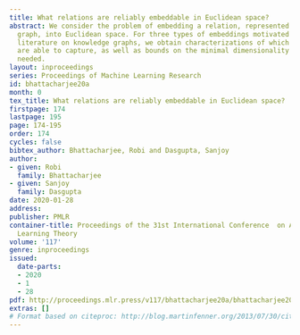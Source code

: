 ```yaml
---
title: What relations are reliably embeddable in Euclidean space?
abstract: We consider the problem of embedding a relation, represented as a directed
  graph, into Euclidean space. For three types of embeddings motivated by the recent
  literature on knowledge graphs, we obtain characterizations of which relations they
  are able to capture, as well as bounds on the minimal dimensionality and precision
  needed.
layout: inproceedings
series: Proceedings of Machine Learning Research
id: bhattacharjee20a
month: 0
tex_title: What relations are reliably embeddable in Euclidean space?
firstpage: 174
lastpage: 195
page: 174-195
order: 174
cycles: false
bibtex_author: Bhattacharjee, Robi and Dasgupta, Sanjoy
author:
- given: Robi
  family: Bhattacharjee
- given: Sanjoy
  family: Dasgupta
date: 2020-01-28
address: 
publisher: PMLR
container-title: Proceedings of the 31st International Conference  on Algorithmic
  Learning Theory
volume: '117'
genre: inproceedings
issued:
  date-parts:
  - 2020
  - 1
  - 28
pdf: http://proceedings.mlr.press/v117/bhattacharjee20a/bhattacharjee20a.pdf
extras: []
# Format based on citeproc: http://blog.martinfenner.org/2013/07/30/citeproc-yaml-for-bibliographies/
---
```

